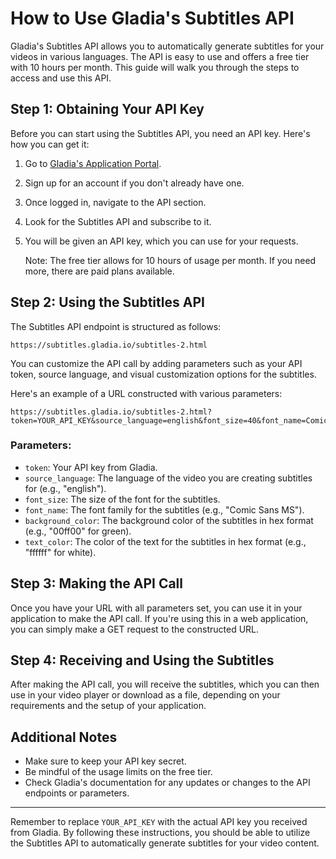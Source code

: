 # How to Use Gladia's Subtitles API

Gladia's Subtitles API allows you to automatically generate subtitles for your videos in various languages. The API is easy to use and offers a free tier with 10 hours per month. This guide will walk you through the steps to access and use this API.

## Step 1: Obtaining Your API Key

Before you can start using the Subtitles API, you need an API key. Here's how you can get it:

1. Go to [Gladia's Application Portal](https://app.gladia.io).
2. Sign up for an account if you don't already have one.
3. Once logged in, navigate to the API section.
4. Look for the Subtitles API and subscribe to it.
5. You will be given an API key, which you can use for your requests.

   Note: The free tier allows for 10 hours of usage per month. If you need more, there are paid plans available.

## Step 2: Using the Subtitles API

The Subtitles API endpoint is structured as follows:

```
https://subtitles.gladia.io/subtitles-2.html
```

You can customize the API call by adding parameters such as your API token, source language, and visual customization options for the subtitles.

Here's an example of a URL constructed with various parameters:

```
https://subtitles.gladia.io/subtitles-2.html?token=YOUR_API_KEY&source_language=english&font_size=40&font_name=Comic%20Sans%20MS&background_color=00ff00&text_color=ffffff
```

### Parameters:

- `token`: Your API key from Gladia.
- `source_language`: The language of the video you are creating subtitles for (e.g., "english").
- `font_size`: The size of the font for the subtitles.
- `font_name`: The font family for the subtitles (e.g., "Comic Sans MS").
- `background_color`: The background color of the subtitles in hex format (e.g., "00ff00" for green).
- `text_color`: The color of the text for the subtitles in hex format (e.g., "ffffff" for white).

## Step 3: Making the API Call

Once you have your URL with all parameters set, you can use it in your application to make the API call. If you're using this in a web application, you can simply make a GET request to the constructed URL.

## Step 4: Receiving and Using the Subtitles

After making the API call, you will receive the subtitles, which you can then use in your video player or download as a file, depending on your requirements and the setup of your application.

## Additional Notes

- Make sure to keep your API key secret.
- Be mindful of the usage limits on the free tier.
- Check Gladia's documentation for any updates or changes to the API endpoints or parameters.

---

Remember to replace `YOUR_API_KEY` with the actual API key you received from Gladia. By following these instructions, you should be able to utilize the Subtitles API to automatically generate subtitles for your video content.
